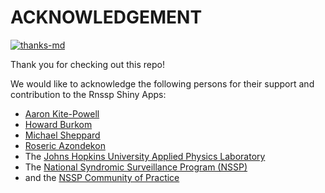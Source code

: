# ACKNOWLEDGEMENT
<!-- badges: start -->
[![thanks-md](https://img.shields.io/badge/THANKS-md-ff69b4.svg)](THANKS.md)
<!-- badges: end -->

Thank you for checking out this repo!

We would like to acknowledge the following persons for their support and contribution to the Rnssp Shiny Apps:

<!-- This list will keep growing as we receive new contributions -->
* [Aaron Kite-Powell](https://github.com/akitepowell)
* [Howard Burkom](https://orcid.org/0000-0003-0667-9467)
* [Michael Sheppard](https://github.com/Michael-Sheppard)
* [Roseric Azondekon](https://github.com/rosericazondekon)
* The [Johns Hopkins University Applied Physics Laboratory](https://www.jhuapl.edu/)
* The [National Syndromic Surveillance Program (NSSP)](https://www.cdc.gov/nssp/index.html)
* and the [NSSP Community of Practice](https://nsspcommunityofpractice.org/)
